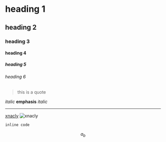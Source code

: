 # heading 1

## heading 2

### heading 3

#### heading 4

##### heading 5

###### heading 6

> this is a quote

_italic_ **emphasis** _italic_

---

[xnacly](https://xnacly.me/)
![xnacly](https://avatars.githubusercontent.com/u/47723417?v=4)

`inline code`

$$
a_b
$$
